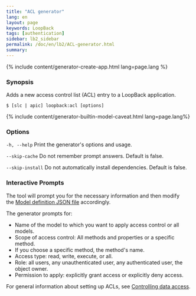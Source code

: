 ```yaml
---
title: "ACL generator"
lang: en
layout: page
keywords: LoopBack
tags: [authentication]
sidebar: lb2_sidebar
permalink: /doc/en/lb2/ACL-generator.html
summary:
---
```


{% include content/generator-create-app.html lang=page.lang %}

### Synopsis

Adds a new access control list (ACL) entry to a LoopBack application.

```shell
$ [slc | apic] loopback:acl [options]
```

{% include content/generator-builtin-model-caveat.html lang=page.lang%}

### Options

`-h, --help`
Print the generator's options and usage.

`--skip-cache`
Do not remember prompt answers. Default is false.

`--skip-install`
Do not automatically install dependencies. Default is false.

### Interactive Prompts

The tool will prompt you for the necessary information and then modify the [Model definition JSON file](/doc/{{page.lang}}/lb2/Model-definition-JSON-file.html) accordingly.

The generator prompts for:

* Name of the model to which you want to apply access control or all models.
* Scope of access control: All methods and properties or a specific method.
* If you choose a specific method, the method's name.
* Access type: read, write, execute, or all.
* Role: all users, any unauthenticated user, any authenticated user, the object owner.
* Permission to apply: explicitly grant access or explicitly deny access.

For general information about setting up ACLs, see [Controlling data access](/doc/{{page.lang}}/lb2/Controlling-data-access.html).

